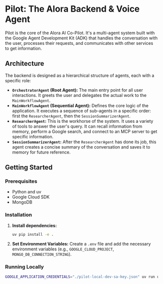 # Pilot: The Alora Backend & Voice Agent

Pilot is the core of the Alora AI Co-Pilot. It's a multi-agent system built with the Google Agent Development Kit (ADK) that handles the conversation with the user, processes their requests, and communicates with other services to get information.

## Architecture

The backend is designed as a hierarchical structure of agents, each with a specific role:

*   **`OrchestratorAgent` (Root Agent):** The main entry point for all user interactions. It greets the user and delegates the actual work to the `MainWorkflowAgent`.
*   **`MainWorkflowAgent` (Sequential Agent):** Defines the core logic of the application. It executes a sequence of sub-agents in a specific order: first the `ResearcherAgent`, then the `SessionSummarizerAgent`.
*   **`ResearcherAgent`:** This is the workhorse of the system. It uses a variety of tools to answer the user's query. It can recall information from memory, perform a Google search, and connect to an MCP server to get specific information.
*   **`SessionSummarizerAgent`:** After the `ResearcherAgent` has done its job, this agent creates a concise summary of the conversation and saves it to memory for future reference.

## Getting Started

### Prerequisites

*   Python and uv
*   Google Cloud SDK
*   MongoDB

### Installation

1.  **Install dependencies:**
    ```bash
    uv pip install -e .
    ```

2.  **Set Environment Variables:**
    Create a `.env` file and add the necessary environment variables (e.g., `GOOGLE_CLOUD_PROJECT`, `MONGO_DB_CONNECTION_STRING`).

### Running Locally

```bash
GOOGLE_APPLICATION_CREDENTIALS="./pilot-local-dev-sa-key.json" uv run uvicorn main:app --reload
```
